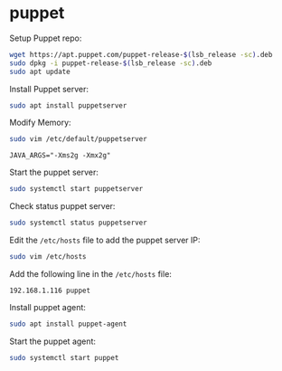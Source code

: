 # puppet

Setup Puppet repo:
```bash
wget https://apt.puppet.com/puppet-release-$(lsb_release -sc).deb
sudo dpkg -i puppet-release-$(lsb_release -sc).deb
sudo apt update
```

Install Puppet server:
```bash
sudo apt install puppetserver
```

Modify Memory:
```bash
sudo vim /etc/default/puppetserver
```
```
JAVA_ARGS="-Xms2g -Xmx2g"
```

Start the puppet server:
```bash
sudo systemctl start puppetserver
```

Check status puppet server:
```bash
sudo systemctl status puppetserver
```

Edit the `/etc/hosts` file to add the puppet server IP:
```bash
sudo vim /etc/hosts
```

Add the following line in the `/etc/hosts` file:
```
192.168.1.116 puppet
```

Install puppet agent:
```bash
sudo apt install puppet-agent
```

Start the puppet agent:
```bash
sudo systemctl start puppet
```
